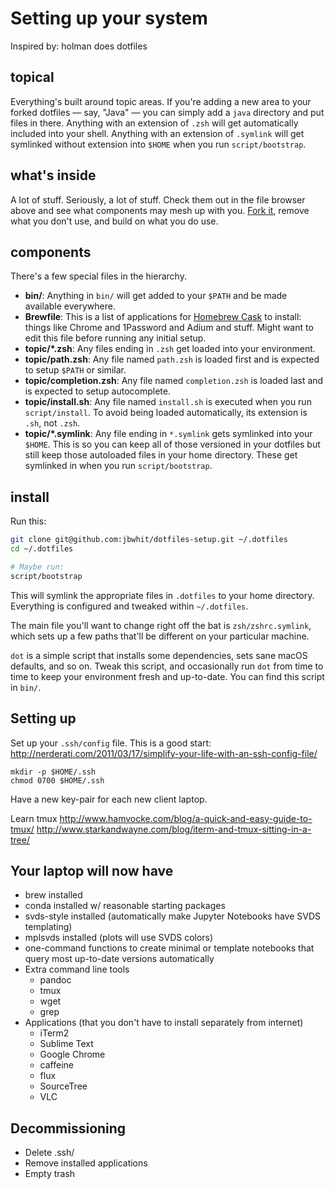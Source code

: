 # Setting up your system

Inspired by: holman does dotfiles

## topical

Everything's built around topic areas. If you're adding a new area to your
forked dotfiles — say, "Java" — you can simply add a `java` directory and put
files in there. Anything with an extension of `.zsh` will get automatically
included into your shell. Anything with an extension of `.symlink` will get
symlinked without extension into `$HOME` when you run `script/bootstrap`.

## what's inside

A lot of stuff. Seriously, a lot of stuff. Check them out in the file browser
above and see what components may mesh up with you.
[Fork it](https://github.com/holman/dotfiles/fork), remove what you don't
use, and build on what you do use.

## components

There's a few special files in the hierarchy.

- **bin/**: Anything in `bin/` will get added to your `$PATH` and be made
  available everywhere.
- **Brewfile**: This is a list of applications for [Homebrew Cask](https://caskroom.github.io) to install: things like Chrome and 1Password and Adium and stuff. Might want to edit this file before running any initial setup.
- **topic/\*.zsh**: Any files ending in `.zsh` get loaded into your
  environment.
- **topic/path.zsh**: Any file named `path.zsh` is loaded first and is
  expected to setup `$PATH` or similar.
- **topic/completion.zsh**: Any file named `completion.zsh` is loaded
  last and is expected to setup autocomplete.
- **topic/install.sh**: Any file named `install.sh` is executed when you run `script/install`. To avoid being loaded automatically, its extension is `.sh`, not `.zsh`.
- **topic/\*.symlink**: Any file ending in `*.symlink` gets symlinked into
  your `$HOME`. This is so you can keep all of those versioned in your dotfiles
  but still keep those autoloaded files in your home directory. These get
  symlinked in when you run `script/bootstrap`.

## install

Run this:

```sh
git clone git@github.com:jbwhit/dotfiles-setup.git ~/.dotfiles
cd ~/.dotfiles

# Maybe run: 
script/bootstrap
```

This will symlink the appropriate files in `.dotfiles` to your home directory.
Everything is configured and tweaked within `~/.dotfiles`.

The main file you'll want to change right off the bat is `zsh/zshrc.symlink`,
which sets up a few paths that'll be different on your particular machine.

`dot` is a simple script that installs some dependencies, sets sane macOS
defaults, and so on. Tweak this script, and occasionally run `dot` from
time to time to keep your environment fresh and up-to-date. You can find
this script in `bin/`.

## Setting up

Set up your `.ssh/config` file. This is a good start: http://nerderati.com/2011/03/17/simplify-your-life-with-an-ssh-config-file/

```
mkdir -p $HOME/.ssh
chmod 0700 $HOME/.ssh
```

Have a new key-pair for each new client laptop.

Learn tmux http://www.hamvocke.com/blog/a-quick-and-easy-guide-to-tmux/
http://www.starkandwayne.com/blog/iterm-and-tmux-sitting-in-a-tree/

## Your laptop will now have

 - brew installed
 - conda installed w/ reasonable starting packages
 - svds-style installed (automatically make Jupyter Notebooks have SVDS templating)
 - mplsvds installed (plots will use SVDS colors)
 - one-command functions to create minimal or template notebooks that query most up-to-date versions automatically
 - Extra command line tools 
     + pandoc
     + tmux
     + wget
     + grep
 - Applications (that you don't have to install separately from internet)
     + iTerm2
     + Sublime Text
     + Google Chrome
     + caffeine
     + flux
     + SourceTree
     + VLC


## Decommissioning 

 - Delete .ssh/
 - Remove installed applications
 - Empty trash



